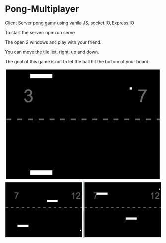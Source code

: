 # Pong-Multiplayer
Client Server pong game using vanila JS, socket.IO, Express.IO

To start the server: npm run serve

The open 2 windows and play with your friend.

You can move the tile left, right, up and down.

The goal of this game is not to let the ball hit the bottom of your board.

<img src="example/1.png">

<img src="example/2.png">

